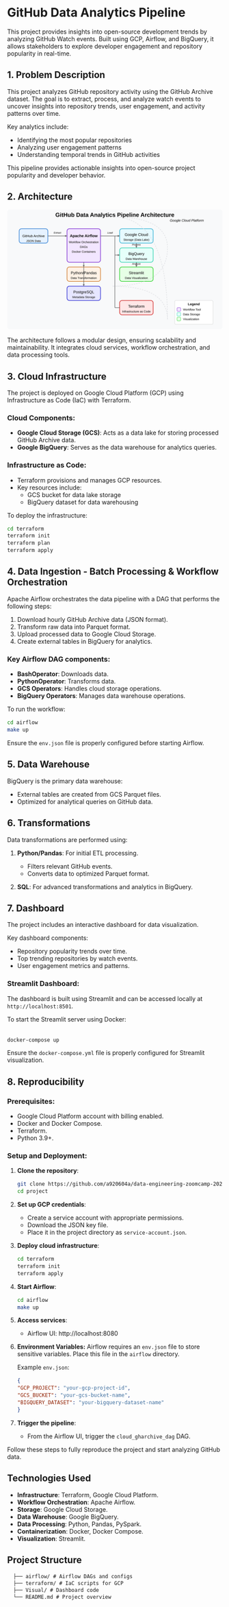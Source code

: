 # GitHub Data Analytics Pipeline

This project provides insights into open-source development trends by analyzing GitHub Watch events. Built using GCP, Airflow, and BigQuery, it allows stakeholders to explore developer engagement and repository popularity in real-time.

## 1. Problem Description

This project analyzes GitHub repository activity using the GitHub Archive dataset. The goal is to extract, process, and analyze watch events to uncover insights into repository trends, user engagement, and activity patterns over time.

Key analytics include:
- Identifying the most popular repositories
- Analyzing user engagement patterns
- Understanding temporal trends in GitHub activities

This pipeline provides actionable insights into open-source project popularity and developer behavior.

## 2. Architecture

![Architecture Diagram](architecture-diagram.svg)

The architecture follows a modular design, ensuring scalability and maintainability. It integrates cloud services, workflow orchestration, and data processing tools.

## 3. Cloud Infrastructure

The project is deployed on Google Cloud Platform (GCP) using Infrastructure as Code (IaC) with Terraform.

### Cloud Components:
- **Google Cloud Storage (GCS)**: Acts as a data lake for storing processed GitHub Archive data.
- **Google BigQuery**: Serves as the data warehouse for analytics queries.

### Infrastructure as Code:
- Terraform provisions and manages GCP resources.
- Key resources include:
  - GCS bucket for data lake storage
  - BigQuery dataset for data warehousing

To deploy the infrastructure:
```bash
cd terraform
terraform init
terraform plan
terraform apply
```

## 4. Data Ingestion - Batch Processing & Workflow Orchestration

Apache Airflow orchestrates the data pipeline with a DAG that performs the following steps:

1. Download hourly GitHub Archive data (JSON format).
2. Transform raw data into Parquet format.
3. Upload processed data to Google Cloud Storage.
4. Create external tables in BigQuery for analytics.

### Key Airflow DAG components:
- **BashOperator**: Downloads data.
- **PythonOperator**: Transforms data.
- **GCS Operators**: Handles cloud storage operations.
- **BigQuery Operators**: Manages data warehouse operations.


To run the workflow:
```bash
cd airflow
make up
```
Ensure the `env.json` file is properly configured before starting Airflow.

## 5. Data Warehouse

BigQuery is the primary data warehouse:
- External tables are created from GCS Parquet files.
- Optimized for analytical queries on GitHub data.

## 6. Transformations

Data transformations are performed using:

1. **Python/Pandas**: For initial ETL processing.
   - Filters relevant GitHub events.
   - Converts data to optimized Parquet format.

2. **SQL**: For advanced transformations and analytics in BigQuery.

## 7. Dashboard

The project includes an interactive dashboard for data visualization.

Key dashboard components:
- Repository popularity trends over time.
- Top trending repositories by watch events.
- User engagement metrics and patterns.

### Streamlit Dashboard:
The dashboard is built using Streamlit and can be accessed locally at `http://localhost:8501`.

To start the Streamlit server using Docker:
```bash

docker-compose up
```

Ensure the `docker-compose.yml` file is properly configured for Streamlit visualization.

## 8. Reproducibility

### Prerequisites:
- Google Cloud Platform account with billing enabled.
- Docker and Docker Compose.
- Terraform.
- Python 3.9+.

### Setup and Deployment:

1. **Clone the repository**:
   ```bash
   git clone https://github.com/a920604a/data-engineering-zoomcamp-2025.git
   cd project
   ```

2. **Set up GCP credentials**:
   - Create a service account with appropriate permissions.
   - Download the JSON key file.
   - Place it in the project directory as `service-account.json`.

3. **Deploy cloud infrastructure**:
   ```bash
   cd terraform
   terraform init
   terraform apply
   ```

4. **Start Airflow**:
   ```bash
   cd airflow
   make up
   ```

5. **Access services**:
   - Airflow UI: http://localhost:8080
6. **Environment Variables:**
Airflow requires an `env.json` file to store sensitive variables. Place this file in the `airflow` directory.

   Example `env.json`:
   ```json
   {
   "GCP_PROJECT": "your-gcp-project-id",
   "GCS_BUCKET": "your-gcs-bucket-name",
   "BIGQUERY_DATASET": "your-bigquery-dataset-name"
   }
   ```
7. **Trigger the pipeline**:
   - From the Airflow UI, trigger the `cloud_gharchive_dag` DAG.

Follow these steps to fully reproduce the project and start analyzing GitHub data.

## Technologies Used

- **Infrastructure**: Terraform, Google Cloud Platform.
- **Workflow Orchestration**: Apache Airflow.
- **Storage**: Google Cloud Storage.
- **Data Warehouse**: Google BigQuery.
- **Data Processing**: Python, Pandas, PySpark.
- **Containerization**: Docker, Docker Compose.
- **Visualization**: Streamlit.


## Project Structure
```
  ├── airflow/ # Airflow DAGs and configs 
  ├── terraform/ # IaC scripts for GCP 
  ├── Visual/ # Dashboard code 
  └── README.md # Project overview
```